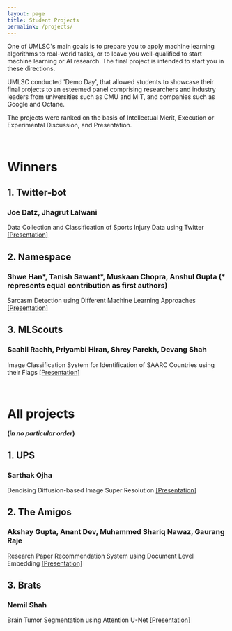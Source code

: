 ```yaml
---
layout: page
title: Student Projects
permalink: /projects/
---
```

One of UMLSC's main goals is to prepare you to apply machine learning algorithms to real-world tasks, or to leave you well-qualified to start machine learning or AI research. The final project is intended to start you in these directions.

UMLSC conducted 'Demo Day', that allowed students to showcase their final projects to an esteemed panel comprising researchers and industry leaders from universities such as CMU and MIT, and companies such as Google and Octane.

The projects were ranked on the basis of Intellectual Merit, Execution or Experimental Discussion, and Presentation.

<br>

# Winners

## 1. Twitter-bot

### Joe Datz, Jhagrut Lalwani

Data Collection and Classification of Sports Injury Data using Twitter [[Presentation]](/_projects/Twitter-bot.pdf)

## 2. Namespace

### Shwe Han*, Tanish Sawant*, Muskaan Chopra, Anshul Gupta (* represents equal contribution as first authors)

Sarcasm Detection using Different Machine Learning Approaches [[Presentation]](/_projects/Namespace.pdf)

## 3. MLScouts

### Saahil Rachh, Priyambi Hiran, Shrey Parekh, Devang Shah

Image Classification System for Identification of SAARC Countries using their Flags [[Presentation]](/_projects/MLScouts.pdf)

<br>

# All projects  

#### (_in no particular order_)

## 1. UPS

### Sarthak Ojha

Denoising Diffusion-based Image Super Resolution [[Presentation]](/_projects/UPS.pdf)

## 2. The Amigos

### Akshay Gupta, Anant Dev, Muhammed Shariq Nawaz, Gaurang Raje

Research Paper Recommendation System using Document Level Embedding [[Presentation]](/_projects/TheAmigos.pdf)

## 3. Brats

### Nemil Shah

Brain Tumor Segmentation using Attention U-Net [[Presentation]](/_projects/Brats.pdf)
